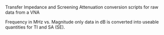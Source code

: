 Transfer Impedance and Screening Attenuation conversion scripts for raw data from a VNA 

Frequency in MHz vs. Magnitude only data in dB is converted into useable quantities for TI and SA (SE). 

